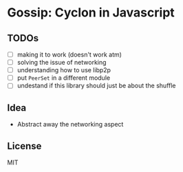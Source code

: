 # Gossip: Cyclon in Javascript

## TODOs

- [ ] making it to work (doesn't work atm)
- [ ] solving the issue of networking
- [ ] understanding how to use libp2p
- [ ] put `PeerSet` in a different module
- [ ] undestand if this library should just be about the shuffle

## Idea

- Abstract away the networking aspect

## License

MIT
